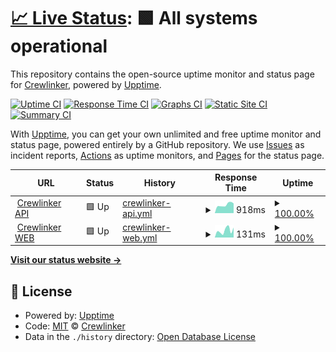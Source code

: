 # [📈 Live Status](https://crewlinker.github.io/uptime): <!--live status--> **🟩 All systems operational**

This repository contains the open-source uptime monitor and status page for [Crewlinker](crewlinker.com), powered by [Upptime](https://github.com/upptime/upptime).

[![Uptime CI](https://github.com/crewlinker/uptime/workflows/Uptime%20CI/badge.svg)](https://github.com/crewlinker/uptime/actions?query=workflow%3A%22Uptime+CI%22)
[![Response Time CI](https://github.com/crewlinker/uptime/workflows/Response%20Time%20CI/badge.svg)](https://github.com/crewlinker/uptime/actions?query=workflow%3A%22Response+Time+CI%22)
[![Graphs CI](https://github.com/crewlinker/uptime/workflows/Graphs%20CI/badge.svg)](https://github.com/crewlinker/uptime/actions?query=workflow%3A%22Graphs+CI%22)
[![Static Site CI](https://github.com/crewlinker/uptime/workflows/Static%20Site%20CI/badge.svg)](https://github.com/crewlinker/uptime/actions?query=workflow%3A%22Static+Site+CI%22)
[![Summary CI](https://github.com/crewlinker/uptime/workflows/Summary%20CI/badge.svg)](https://github.com/crewlinker/uptime/actions?query=workflow%3A%22Summary+CI%22)

With [Upptime](https://upptime.js.org), you can get your own unlimited and free uptime monitor and status page, powered entirely by a GitHub repository. We use [Issues](https://github.com/crewlinker/uptime/issues) as incident reports, [Actions](https://github.com/crewlinker/uptime/actions) as uptime monitors, and [Pages](https://crewlinker.github.io/uptime) for the status page.

<!--start: status pages-->
<!-- This summary is generated by Upptime (https://github.com/upptime/upptime) -->
<!-- Do not edit this manually, your changes will be overwritten -->
<!-- prettier-ignore -->
| URL | Status | History | Response Time | Uptime |
| --- | ------ | ------- | ------------- | ------ |
| <img alt="" src="https://icons.duckduckgo.com/ip3/null.ico" height="13"> [Crewlinker API](graphapi.prod.v3.crewlinker.com) | 🟩 Up | [crewlinker-api.yml](https://github.com/crewlinker/uptime/commits/HEAD/history/crewlinker-api.yml) | <details><summary><img alt="Response time graph" src="./graphs/crewlinker-api/response-time-week.png" height="20"> 918ms</summary><br><a href="https://crewlinker.github.io/uptime/history/crewlinker-api"><img alt="Response time 870" src="https://img.shields.io/endpoint?url=https%3A%2F%2Fraw.githubusercontent.com%2Fcrewlinker%2Fuptime%2FHEAD%2Fapi%2Fcrewlinker-api%2Fresponse-time.json"></a><br><a href="https://crewlinker.github.io/uptime/history/crewlinker-api"><img alt="24-hour response time 682" src="https://img.shields.io/endpoint?url=https%3A%2F%2Fraw.githubusercontent.com%2Fcrewlinker%2Fuptime%2FHEAD%2Fapi%2Fcrewlinker-api%2Fresponse-time-day.json"></a><br><a href="https://crewlinker.github.io/uptime/history/crewlinker-api"><img alt="7-day response time 918" src="https://img.shields.io/endpoint?url=https%3A%2F%2Fraw.githubusercontent.com%2Fcrewlinker%2Fuptime%2FHEAD%2Fapi%2Fcrewlinker-api%2Fresponse-time-week.json"></a><br><a href="https://crewlinker.github.io/uptime/history/crewlinker-api"><img alt="30-day response time 969" src="https://img.shields.io/endpoint?url=https%3A%2F%2Fraw.githubusercontent.com%2Fcrewlinker%2Fuptime%2FHEAD%2Fapi%2Fcrewlinker-api%2Fresponse-time-month.json"></a><br><a href="https://crewlinker.github.io/uptime/history/crewlinker-api"><img alt="1-year response time 924" src="https://img.shields.io/endpoint?url=https%3A%2F%2Fraw.githubusercontent.com%2Fcrewlinker%2Fuptime%2FHEAD%2Fapi%2Fcrewlinker-api%2Fresponse-time-year.json"></a></details> | <details><summary><a href="https://crewlinker.github.io/uptime/history/crewlinker-api">100.00%</a></summary><a href="https://crewlinker.github.io/uptime/history/crewlinker-api"><img alt="All-time uptime 80.99%" src="https://img.shields.io/endpoint?url=https%3A%2F%2Fraw.githubusercontent.com%2Fcrewlinker%2Fuptime%2FHEAD%2Fapi%2Fcrewlinker-api%2Fuptime.json"></a><br><a href="https://crewlinker.github.io/uptime/history/crewlinker-api"><img alt="24-hour uptime 100.00%" src="https://img.shields.io/endpoint?url=https%3A%2F%2Fraw.githubusercontent.com%2Fcrewlinker%2Fuptime%2FHEAD%2Fapi%2Fcrewlinker-api%2Fuptime-day.json"></a><br><a href="https://crewlinker.github.io/uptime/history/crewlinker-api"><img alt="7-day uptime 100.00%" src="https://img.shields.io/endpoint?url=https%3A%2F%2Fraw.githubusercontent.com%2Fcrewlinker%2Fuptime%2FHEAD%2Fapi%2Fcrewlinker-api%2Fuptime-week.json"></a><br><a href="https://crewlinker.github.io/uptime/history/crewlinker-api"><img alt="30-day uptime 100.00%" src="https://img.shields.io/endpoint?url=https%3A%2F%2Fraw.githubusercontent.com%2Fcrewlinker%2Fuptime%2FHEAD%2Fapi%2Fcrewlinker-api%2Fuptime-month.json"></a><br><a href="https://crewlinker.github.io/uptime/history/crewlinker-api"><img alt="1-year uptime 76.49%" src="https://img.shields.io/endpoint?url=https%3A%2F%2Fraw.githubusercontent.com%2Fcrewlinker%2Fuptime%2FHEAD%2Fapi%2Fcrewlinker-api%2Fuptime-year.json"></a></details>
| <img alt="" src="https://icons.duckduckgo.com/ip3/crewlinker.com.ico" height="13"> [Crewlinker WEB](https://crewlinker.com) | 🟩 Up | [crewlinker-web.yml](https://github.com/crewlinker/uptime/commits/HEAD/history/crewlinker-web.yml) | <details><summary><img alt="Response time graph" src="./graphs/crewlinker-web/response-time-week.png" height="20"> 131ms</summary><br><a href="https://crewlinker.github.io/uptime/history/crewlinker-web"><img alt="Response time 195" src="https://img.shields.io/endpoint?url=https%3A%2F%2Fraw.githubusercontent.com%2Fcrewlinker%2Fuptime%2FHEAD%2Fapi%2Fcrewlinker-web%2Fresponse-time.json"></a><br><a href="https://crewlinker.github.io/uptime/history/crewlinker-web"><img alt="24-hour response time 68" src="https://img.shields.io/endpoint?url=https%3A%2F%2Fraw.githubusercontent.com%2Fcrewlinker%2Fuptime%2FHEAD%2Fapi%2Fcrewlinker-web%2Fresponse-time-day.json"></a><br><a href="https://crewlinker.github.io/uptime/history/crewlinker-web"><img alt="7-day response time 131" src="https://img.shields.io/endpoint?url=https%3A%2F%2Fraw.githubusercontent.com%2Fcrewlinker%2Fuptime%2FHEAD%2Fapi%2Fcrewlinker-web%2Fresponse-time-week.json"></a><br><a href="https://crewlinker.github.io/uptime/history/crewlinker-web"><img alt="30-day response time 176" src="https://img.shields.io/endpoint?url=https%3A%2F%2Fraw.githubusercontent.com%2Fcrewlinker%2Fuptime%2FHEAD%2Fapi%2Fcrewlinker-web%2Fresponse-time-month.json"></a><br><a href="https://crewlinker.github.io/uptime/history/crewlinker-web"><img alt="1-year response time 192" src="https://img.shields.io/endpoint?url=https%3A%2F%2Fraw.githubusercontent.com%2Fcrewlinker%2Fuptime%2FHEAD%2Fapi%2Fcrewlinker-web%2Fresponse-time-year.json"></a></details> | <details><summary><a href="https://crewlinker.github.io/uptime/history/crewlinker-web">100.00%</a></summary><a href="https://crewlinker.github.io/uptime/history/crewlinker-web"><img alt="All-time uptime 91.24%" src="https://img.shields.io/endpoint?url=https%3A%2F%2Fraw.githubusercontent.com%2Fcrewlinker%2Fuptime%2FHEAD%2Fapi%2Fcrewlinker-web%2Fuptime.json"></a><br><a href="https://crewlinker.github.io/uptime/history/crewlinker-web"><img alt="24-hour uptime 100.00%" src="https://img.shields.io/endpoint?url=https%3A%2F%2Fraw.githubusercontent.com%2Fcrewlinker%2Fuptime%2FHEAD%2Fapi%2Fcrewlinker-web%2Fuptime-day.json"></a><br><a href="https://crewlinker.github.io/uptime/history/crewlinker-web"><img alt="7-day uptime 100.00%" src="https://img.shields.io/endpoint?url=https%3A%2F%2Fraw.githubusercontent.com%2Fcrewlinker%2Fuptime%2FHEAD%2Fapi%2Fcrewlinker-web%2Fuptime-week.json"></a><br><a href="https://crewlinker.github.io/uptime/history/crewlinker-web"><img alt="30-day uptime 67.95%" src="https://img.shields.io/endpoint?url=https%3A%2F%2Fraw.githubusercontent.com%2Fcrewlinker%2Fuptime%2FHEAD%2Fapi%2Fcrewlinker-web%2Fuptime-month.json"></a><br><a href="https://crewlinker.github.io/uptime/history/crewlinker-web"><img alt="1-year uptime 89.18%" src="https://img.shields.io/endpoint?url=https%3A%2F%2Fraw.githubusercontent.com%2Fcrewlinker%2Fuptime%2FHEAD%2Fapi%2Fcrewlinker-web%2Fuptime-year.json"></a></details>

<!--end: status pages-->

[**Visit our status website →**](https://crewlinker.github.io/uptime)

## 📄 License

- Powered by: [Upptime](https://github.com/upptime/upptime)
- Code: [MIT](./LICENSE) © [Crewlinker](crewlinker.com)
- Data in the `./history` directory: [Open Database License](https://opendatacommons.org/licenses/odbl/1-0/)
